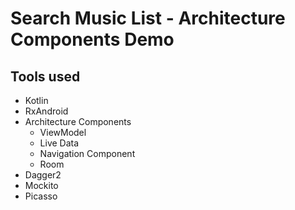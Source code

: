 # Search Music List - Architecture Components Demo
## Tools used
- Kotlin
- RxAndroid
- Architecture Components
  - ViewModel
  - Live Data
  - Navigation Component
  - Room
- Dagger2
- Mockito
- Picasso
